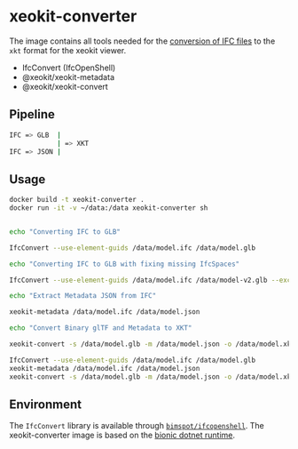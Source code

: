 # xeokit-converter

The image contains all tools needed for the [conversion of IFC files][1]
to the `xkt` format for the xeokit viewer.

- IfcConvert (IfcOpenShell)
- @xeokit/xeokit-metadata
- @xeokit/xeokit-convert

## Pipeline

```bash
IFC => GLB  |
            | => XKT
IFC => JSON |
```

## Usage

```bash
docker build -t xeokit-converter .
docker run -it -v ~/data:/data xeokit-converter sh
```

```bash

echo "Converting IFC to GLB"

IfcConvert --use-element-guids /data/model.ifc /data/model.glb
```

```bash
echo "Converting IFC to GLB with fixing missing IfcSpaces"

IfcConvert --use-element-guids /data/model.ifc /data/model-v2.glb --exclude=entities IfcOpeningElement
```

```bash
echo "Extract Metadata JSON from IFC"

xeokit-metadata /data/model.ifc /data/model.json
```

```bash
echo "Convert Binary glTF and Metadata to XKT"

xeokit-convert -s /data/model.glb -m /data/model.json -o /data/model.xkt -l
```

```bash
IfcConvert --use-element-guids /data/model.ifc /data/model.glb
xeokit-metadata /data/model.ifc /data/model.json
xeokit-convert -s /data/model.glb -m /data/model.json -o /data/model.xkt -l
```

## Environment

The `IfcConvert` library is available through [`bimspot/ifcopenshell`][2].
The xeokit-converter image is based on the [bionic dotnet runtime][3].

[1]: https://www.notion.so/Converting-IFC-Models-to-XKT-using-Open-Source-Tools-A-Simpler-Pipeline-02d45ba457eb4f808f63bcacb71a4fb3
[2]: https://cloud.docker.com/u/bimspot/repository/docker/bimspot/ifcopenshell
[3]: mcr.microsoft.com/dotnet/core/runtime:2.2-bionic
